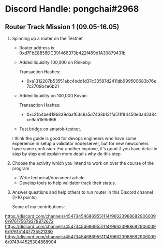 
# Discord Handle: pongchai#2968
## Router Track Mission 1 (09.05-16.05)

1) Spinning up a router on the Testnet

    - Router address is: 0xd7FbE8856DC391468373b422f469d1A30879431b

    - Added liquidity  100,000 on Rinkeby: 

      Transaction Hashes:    
        - 0xa1312207b53551abc4bdd1d37c33597d2411db999500683b76e7c2709b4e6b21
   
    - Added liquidity on 100,000 Kovan:

        Transaction Hashes:    
        - 0xc21b4be419b839daaf63c8a5d7438b131fa511f84450e3a43384ce9a5159b666
    - Test bridge on amarok-testnet.
    
    I think the guide is good for devops engineers who have some experience in setup a validator node/server, but for new newcomers have some confusion.
    For another improve, it's good if you have detail in step by step and explain more details why do this step.

2) Choose the activity which you intend to work on over the course of the program
    -  Write technical/document article.
    - Develop tools to help validator track their status. 

3) Answer questions and help others to run router in this Discord channel (1-10 points)

    Some of my contributions:
    
https://discord.com/channels/454734546869551114/966239886829060096/976175679378972672
https://discord.com/channels/454734546869551114/966239886829060096/976151447735521280
https://discord.com/channels/454734546869551114/966239886829060096/974944525304868904
